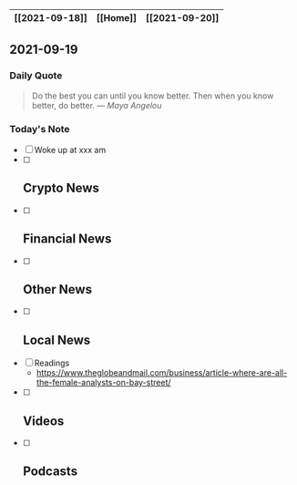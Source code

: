 | [[2021-09-18]] | [[Home]] | [[2021-09-20]] |
| :------------: | :------: | :------------: |

## 2021-09-19 

### Daily Quote
> Do the best you can until you know better. Then when you know better, do better.
> &mdash; <cite>Maya Angelou</cite>

### Today's Note
- [ ] Woke up at xxx am
- [ ] Crypto News
	- 
- [ ] Financial News
	- 
- [ ] Other News
	- 
- [ ] Local News
	-
- [ ] Readings
	- https://www.theglobeandmail.com/business/article-where-are-all-the-female-analysts-on-bay-street/
- [ ] Videos
	- 
- [ ] Podcasts
	- 
